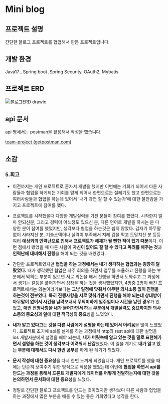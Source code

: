 # Mini blog 

## 프로젝트 설명

간단한 블로그 프로젝트를 협업해서 만든 프로젝트입니다.

## 개발 환경

Java17 , Spring boot ,Spring Security, OAuth2, Mybatis

## 프로젝트 ERD

![블로그ERD drawio](https://github.com/well0924/mini-blog-back/assets/89343159/2563dc01-9ea3-441c-a613-53ffdedfef1a)

## api 문서

api 명세서는 postman을 활용해서 작성을 했습니다.

[team-project (getpostman.com)](https://documenter.getpostman.com/view/18344373/2sA2xpU9kE)

## 소감

### 5.회고

- 이전까지는 개인 프로젝트로 혼자서 개발을 했지만 이번에는 기회가 되어서 다른 사람들과 협업을 하게되는 기회를 얻게 되어서 한편으로는 설레기도 했고 한편으로는 여러사람들과 협업을 하는데 있어서 ‘내가 과연 잘 할 수 있는가’에 대한 불안감을 가지고 프로젝트에 참여를 했다.

- 프로젝트를 시작했을때 다양한 개발실력을 가진 분들이 참여를 했었다. 시작한지 얼마 안되신분, 그리고 경력이 어느정도 있으신 분, 다른 언어로 개발을 하시는 분 다양한 분이 참여를 했었지만, 생각보다 협업을 하는것은 쉽지 않았다. 갑자기 아무말 없이 사라지신 분, 기술스택이나 실력이 부족해서 지레 겁을 먹고 도망치신 분 등등 여러 **예상외의 인력난으로 인해서 프로젝트가 해체가 될 뻔한 적이 있기 때문**이다. 이런 점에서 봤었을 때 다른 사람이 **자신이 없어도** 
  **잘 할 수 있다고 독려를 해주는 것**과 **인력난에 대비해서 진행**을 해야 되는 것을 배웠었다.

- 간단한 프로젝트였지만 **협업을 하는 과정에서는 내가 생각하는 협업과는 굉장히 달랐었다.** 내가 생각했던 협업은 자주 회의를 하면서 업무를 조율하고 진행을 하는 부분에서 막히는 부분이 있으면 서로 의논을 해서 진행을 하면서 도와주고 그 과정에서 생기는 갈등을 풀어가면서 성장을 하는 것을 생각했었지만, 4명중 2명이 빠진 프로젝트에서는 의논이라기보다는 **그냥 일정에 맞춰서 아무런 의사소통 없이 진행을 하는것이 전부였다**. **특히** **진행사항을 서로 맞춰가면서 진행을 해야 되는데 상대방이 아무말이 없어서 시간을 날려보내서 무의미하게 일주일이나 시간을 날린 경우**가 있었고, **매번 진행사항을 내가 물어가면서 하는 부분에서 개발실력도 중요하지만 의사소통의 중요성과 일에 대한 적극성의 중요성**을 느꼈었다.

- **내가 알고 있다고는 것을 다른 사람에게 설명을 하는데 있어서 어려움**을 많이 느꼈었다. 프로젝트 초기에 api를 설계를 하는 과정에서 http와 rest api에 대한 설명을 ios 개발자분에게 설명을 해야 되는데, **내가 머릿속에 알고 있는 것을 말로 표현해가면서 설명을 하는 것이 생각보다 어려워서 난감**했었다. 이 일을 계기로 **내가 알고 있는 부분에 대해서도 다시 한번 공부**를 하게 된 계기가 되었다.

- **문서 작성에 대한 중요성**을 다시 한번 느끼게  되었습니다. 개인 프로젝트를 했을 때에는 단순히 보여주기 위한 방식으로 적용을 했었는데 이번에 **협업을 하면서 api를 만드는 과정을 통해서 프론트 개발자에게 데이터를 어떻게 전달하는지에 대한 것을 논의하면서 문서화에 대한 중요성**을 느꼈다.

- 정말로 간단한 블로그 프로젝트를 만드는 것이었지만 생각보다 다른 사람과 협업을 하는 과정에서 많은 부분을 배울 수 있는 좋은 기회였다고 생각을 한다.